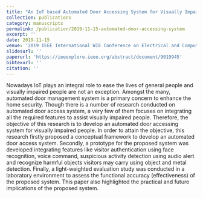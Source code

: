 ```yaml
---
title: "An IoT based Automated Door Accessing System for Visually Impaired People"
collection: publications
category: manuscripts
permalink: /publication/2019-11-15-automated-door-accessing-system
excerpt: ''
date: 2019-11-15
venue: '2019 IEEE International WIE Conference on Electrical and Computer Engineering (WIECON-ECE)'
slidesurl: ''
paperurl: 'https://ieeexplore.ieee.org/abstract/document/9019945'
bibtexurl: ''
citation: ''
---
```

Nowadays IoT plays an integral role to ease the lives of general people and visually impaired people are not an exception. Amongst the many, automated door management system is a primary concern to enhance the home security. Though there is a number of research conducted on automated door access system, a very few of them focuses on integrating all the required features to assist visually impaired people. Therefore, the objective of this research is to develop an automated door accessing system for visually impaired people. In order to attain the objective, this research firstly proposed a conceptual framework to develop an automated door access system. Secondly, a prototype for the proposed system was developed integrating features like visitor authentication using face recognition, voice command, suspicious activity detection using audio alert and recognize harmful objects visitors may carry using object and metal detection. Finally, a light-weighted evaluation study was conducted in a laboratory environment to assess the functional accuracy (effectiveness) of the proposed system. This paper also highlighted the practical and future implications of the proposed system.
